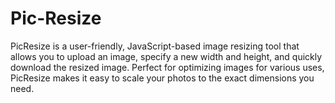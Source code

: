 # Pic-Resize
PicResize is a user-friendly, JavaScript-based image resizing tool that allows you to upload an image, specify a new width and height, and quickly download the resized image. Perfect for optimizing images for various uses, PicResize makes it easy to scale your photos to the exact dimensions you need.
